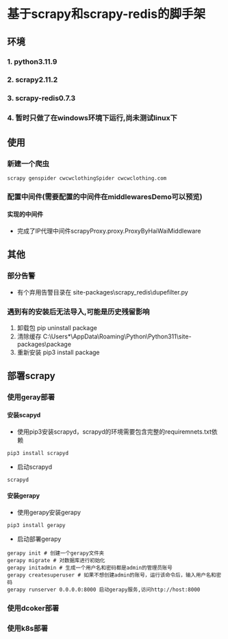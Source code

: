 # 基于scrapy和scrapy-redis的脚手架
## 环境
### 1. python3.11.9
### 2. scrapy2.11.2
### 3. scrapy-redis0.7.3 
### 4. 暂时只做了在windows环境下运行,尚未测试linux下
## 使用
### 新建一个爬虫
```
scrapy genspider cwcwclothingSpider cwcwclothing.com
```
### 配置中间件(需要配置的中间件在middlewaresDemo可以预览)
#### 实现的中间件
* 完成了IP代理中间件scrapyProxy.proxy.ProxyByHaiWaiMiddleware
## 其他
### 部分告警
* 有个弃用告警目录在 site-packages\scrapy_redis\dupefilter.py
### 遇到有的安装后无法导入,可能是历史残留影响
1. 卸载包
pip uninstall package
2. 清除缓存
C:\Users\*\AppData\Roaming\Python\Python311\site-packages\package
3. 重新安装
pip3 install package
## 部署scrapy
### 使用geray部署
#### 安装scapyd
* 使用pip3安装scrapyd，scrapyd的环境需要包含完整的requiremnets.txt依赖
```
pip3 install scrapyd
```
* 启动scrapyd
```
scrapyd
```
#### 安装gerapy
* 使用gerapy安装gerapy
```
pip3 install gerapy
```
* 启动部署gerapy
```
gerapy init # 创建一个gerapy文件夹
gerapy migrate # 对数据库进行初始化
gerapy initadmin # 生成一个用户名和密码都是admin的管理员账号
gerapy createsuperuser # 如果不想创建admin的账号，运行该命令后，输入用户名和密码
gerapy runserver 0.0.0.0:8000 启动gerapy服务,访问http://host:8000
```

### 使用dcoker部署
### 使用k8s部署




